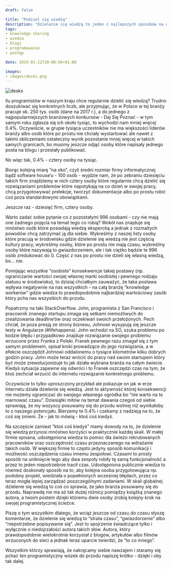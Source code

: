 ```yaml
---
draft: false

title: "Podziel się wiedzą"
description: "Dzielenie się wiedzą to jeden z najlepszych sposobów na uczestnictwo w postępie jaki odbywa się w branży programistycznej"
tags: 
- knowledge sharing
- wiedza
- blogi
- programowanie
- postęp

date: 2019-01-21T20:08:56+01:00

images:
- images/desks.png
---
```


![desks](/images/desks.png)

Ilu programistów w naszym kraju chce regularnie dzielić się wiedzą? Trudno doszukiwać się konkretnych liczb, ale przyjmując, że w Polsce w tej branży pracuje ok. 250 tys. osób (dane na 2017 r.), a do jednego z najpopularniejszych branżowych konkursów - Daj Się Poznać - w tym samym roku zgłasza się ich około tysiąc, to wychodzi nam mniej więcej 0.4%. Oczywiście, w grupie tysiąca uczestników nie ma większości liderów branży albo osób które po prostu nie chciały wystartować ale nawet z takimi obliczeniami ostateczny wynik pozostanie mniej więcej w takich samych granicach, bo musimy jeszcze odjąć osoby które napisały jednego posta na blogu i przestały publikować.

No więc tak, 0.4% - cztery osoby na tysiąc.

Biorąc kolejną miarę “na oko”, czyli średni rozmiar firmy informatycznej bądź software house’u - 100 osób - wyjdzie nam, że po zebraniu dziesięciu takich firm znajdziemy w nich cztery osoby które regularnie chcą dzielić się rozwiązaniami problemów które napotykają na co dzień w swojej pracy, chcą przygotowywać prelekcje, tworzyć dokumentacje albo po prostu robić coś poza standardowymi obowiązkami. 

Jeszcze raz - dziesięć firm, cztery osoby.

Warto zadać sobie pytanie co z pozostałymi 996 osobami - czy nie mają one żadnego pojęcia na temat tego co robią? Wokół nas znajduje się mnóstwo osób które posiadają wiedzę ekspercką a jednak z rozmaitych powodów chcą zatrzymać ją dla siebie. Wykreślmy z naszej listy osoby które pracują w środowisku gdzie dzielenie się wiedzą nie jest częścią kultury pracy, wykreślmy osoby, które po prostu nie mają czasu, wykreślmy osoby które nazywają to gwiazdorzeniem, ale i tak ciężko będzie te 996 osób zredukować do 0. Część z nas po prostu nie dzieli się własną wiedzą, bo… nie.

Pomijając wszystkie “osobiste” konsekwencje takiej postawy (np. ograniczanie wartości swojej własnej marki osobistej i pewnego rodzaju statusu w środowisku), to dzisiaj chciałbym zauważyć, że taka postawa wpływa negatywnie na nas wszystkich - na całą branżę “knowledge workerów” gdzie wiedza to prawdopodobnie najbardziej wartościowy zasób który pcha nas wszystkich do przodu.

Popatrzmy na taki StackOverflow. John, programista z San Francisco i pracownik znanego startupu zmaga się setkami niemożliwych do zrealizowania deadline’ów oraz oczekiwań swoich przełożonych. Pech chciał, że poza presją ze strony biznesu, Johnowi wysypują się jeszcze testy w Angularze (#lifehappens). John wchodzi na SO, szuka problemu po kodzie błędu i przypadkowo znajduje rozwiązanie swojego problemu wrzucone przez Franka z Polski. Franek pewnego razu zmagał się z tym samym problemem, opisał kroki prowadzące do jego rozwiązania, a w efekcie oszczędził Johnowi oddalonemu o tysiące kilometrów kilku dobrych godzin pracy. John może teraz wrócić do pracy nad swoim startupem który być może zrewolucjonizuje to jak działa wybrana branża na całym świecie. Kiedyś sytuacja zapewne się odwróci i to Franek oszczędzi czas na tym, że ktoś zechciał wrzucić do internetu rozwiązanie konkretnego problemu.

Oczywiście to tylko uproszczony przykład ale pokazuje on jak w erze Internetu działa dzielenie się wiedzą. Jest to aktywność której konsekwencji nie możemy ograniczać do swojego własnego ogródka bo “nie warto na to marnować czasu”. Dziesiątki mitów na temat dawania czegoś od siebie sprawiają, że my wszyscy posuwamy się do przodu wolniej niż wynikałoby to z naszego potencjału. Bierzemy te 0.4% i czekamy z nadzieją na to, że coś się zmieni. Że - jak to mówią - ktoś coś kiedyś.

Na szczęście zamiast “ktoś coś kiedyś” mamy dowody na to, że dzielenie się wiedzą przynosi mnóstwo korzyści w praktycznie każdej skali. W małej firmie spisana, udostępniona wiedza to pomoc dla świeżo rekrutowanych pracowników oraz oszczędność czasu przeznaczanego na wdrażanie takich osób. W większej firmie to często jedyny sposób komunikacji i możliwość oszczędzenia czasu innemu zespołowi. Czasami to prosty sposób na uniknięcie tego aby dwa zespoły robiły tę samą funkcjonalność a przez to jeden niepotrzebnie tracił czas. Udostępniona publicznie wiedza to również doskonały sposób na to, aby kolejna osoba przygotowująca np. podobny projekt, wiedziała o popełnionych wcześniej błędach, przez co teraz mogła lepiej zarządzać poszczególnymi zadaniami. W skali globalnej dzielenie się wiedzą to coś co sprawia, że jako branża posuwamy się do przodu. Naprawdę nie ma aż tak dużej różnicy pomiędzy książką znanego autora, a twoim postem dzięki któremu dwie osoby zrobią kolejny krok na swojej programistycznej ścieżce.

Piszę o tym wszystkim dlatego, że wciąż jeszcze od czasu do czasu słyszę komentarze, że dzielenie się wiedzą to “strata czasu”, “gwiazdorzenie” albo “niepotrzebne popisywanie się”. Jest to spojrzenie świadczące tylko i wyłącznie o niedojrzałości autora takich słów. Autora, który prawdopodobnie wielokrotnie korzystał z blogów, artykułów albo filmów wrzuconych do sieci a jednak teraz uparcie twierdzi, że “to co innego”.

Wszystkim którzy sprawiają, że nakręcamy siebie nawzajem i staramy się pchać ten programistyczny wózek do przodu napiszę krótko - dzięki i oby tak dalej.
